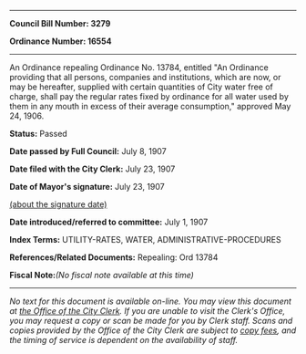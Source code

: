 

********

**Council Bill Number: 3279**
   
**Ordinance Number: 16554**
********

 An Ordinance repealing Ordinance No. 13784, entitled "An Ordinance providing that all persons, companies and institutions, which are now, or may be hereafter, supplied with certain quantities of City water free of charge, shall pay the regular rates fixed by ordinance for all water used by them in any mouth in excess of their average consumption," approved May 24, 1906.

**Status:** Passed
   
**Date passed by Full Council:** July 8, 1907
   
**Date filed with the City Clerk:** July 23, 1907
   
**Date of Mayor's signature:** July 23, 1907
   
[(about the signature date)](/~public/approvaldate.htm)
   
   
   
**Date introduced/referred to committee:** July 1, 1907
   
   
**Index Terms:** UTILITY-RATES, WATER, ADMINISTRATIVE-PROCEDURES

**References/Related Documents:** Repealing: Ord 13784

**Fiscal Note:**_(No fiscal note available at this time)_
********

_No text for this document is available on-line. You may view this document at [the Office of the City Clerk](http://www.seattle.gov/leg/clerk/contactUs.htm). If you are unable to visit the Clerk's Office, you may request a copy or scan be made for you by Clerk staff. Scans and copies provided by the Office of the City Clerk are subject to [copy fees](http://clerk.seattle.gov/~public/clerkfees.htm), and the timing of service is dependent on the availability of staff._

